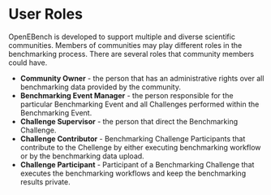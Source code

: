 # User Roles

OpenEBench is developed to support multiple and diverse scientific communities.
Members of communities may play different roles in the benchmarking process.
There are several roles that community members could have.

-   **Community Owner** - the person that has an administrative rights over all benchmarking data 
    provided by the community.
-   **Benchmarking Event Manager** - the person responsible for the particular Benchmarking Event 
    and all Challenges performed within the Benchmarking Event.
-   **Challenge Supervisor** - the person that direct the Benchmarking Challenge.
-   **Challenge Contributor** - Benchmarking Challenge Participants that contribute to the Chellenge
                                by either executing benchmarking workflow or by the benchmarking data upload.
-   **Challenge Participant** - Participant of a Benchmarking Challenge that executes the benchmarking workflows and 
                                keep the benchmarking results private.

